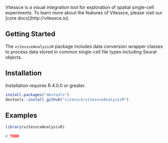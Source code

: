 <br/>
Vitessce is a visual integration tool for exploration of spatial single-cell experiments. To learn more about the features of Vitessce, please visit our [core docs](http://vitessce.io).

## Getting Started

The ``vitessceAnalysisR`` package includes data conversion wrapper classes to process data stored in common single-cell file types including Seurat objects.


## Installation

Installation requires R 4.0.0 or greater.

```r
install.packages("devtools")
devtools::install_github("vitessce/vitessceAnalysisR")
```

## Examples


```r
library(vitessceAnalysisR)

# TODO
```
